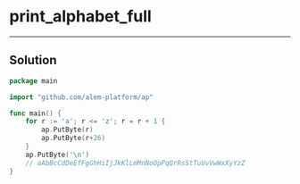 # print_alphabet_full

---

## Solution

```go
package main

import "github.com/alem-platform/ap"

func main() {
    for r := 'a'; r <= 'z'; r = r + 1 {
        ap.PutByte(r)
        ap.PutByte(r+26)
    }
    ap.PutByte('\n')
    // aAbBcCdDeEfFgGhHiIjJkKlLmMnNoOpPqQrRsStTuUvVwWxXyYzZ
}
```
